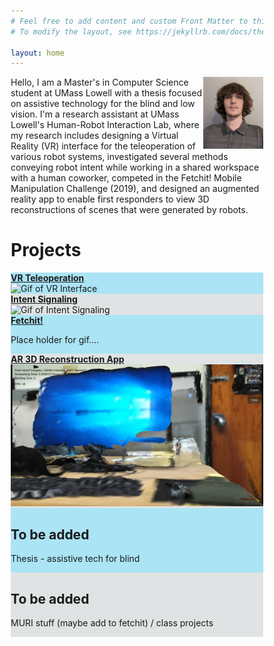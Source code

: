 ```yaml
---
# Feel free to add content and custom Front Matter to this file.
# To modify the layout, see https://jekyllrb.com/docs/themes/#overriding-theme-defaults

layout: home
---
```

<img src="Pictures/gregory_lemasurier.jpg" alt="Gregory LeMasurier" style="width: 10vw" ALIGN="right">
Hello, I am a Master's in Computer Science student at UMass Lowell with a thesis focused on assistive technology for the blind and low vision. I'm a research assistant at UMass Lowell's Human-Robot Interaction Lab, where my research includes designing a Virtual Reality (VR) interface for the teleoperation of various robot systems, investigated several methods conveying robot intent while working in a shared workspace with a human coworker, competed in the Fetchit! Mobile Manipulation Challenge (2019), and designed an augmented reality app to enable first responders to view 3D reconstructions of scenes that were generated by robots.

<head>
<meta name="viewport" content="width=device-width, initial-scale=1">
<style>
* {
  box-sizing: border-box;
}

.column {
  float: left;
  width: 33.33%;
  padding: 10px;
  text-align: center;
}

.row:after {
  content: "";
  display: grid;
  clear: both;
}
</style>
</head>
<body>

<h1>Projects</h1>

<div class="row">
  <div class="column" style="background-color:#AAE4F5;">
    <div class="trigger"><a class="page-link" href="/vr_teleoperation/"><b>VR Teleoperation</b></a></div>
    <img src="Pictures/manipulationPlan.gif" alt="Gif of VR Interface">
  </div>
  <div class="column" style="background-color:#DFE3E4;">
    <div class="trigger"><a class="page-link" href="/intent_signaling/"><b>Intent Signaling</b></a></div>
    <img src="Pictures/signal_move.gif" alt="Gif of Intent Signaling">
  </div>
  <div class="column" style="background-color:#AAE4F5;">
    <div class="trigger"><a class="page-link" href="/fetchit/"><b>Fetchit!</b></a></div>
    <p>Place holder for gif....</p>
  </div>
</div>

<div class="row">
  <div class="column" style="background-color:#DFE3E4;">
    <div class="trigger"><a class="page-link" href="/3d_reconstruction/"><b>AR 3D Reconstruction App</b></a></div>
    <img src="Pictures/ReconstructionInApp.png" alt="Image of a 3D reconstruction">
  </div>
  <div class="column" style="background-color:#AAE4F5;">
    <h2>To be added</h2>
    <p>Thesis - assistive tech for blind</p>
  </div>
  <div class="column" style="background-color:#DFE3E4;">
    <h2>To be added</h2>
    <p>MURI stuff (maybe add to fetchit) / class projects</p>
  </div>
</div>

</body>

